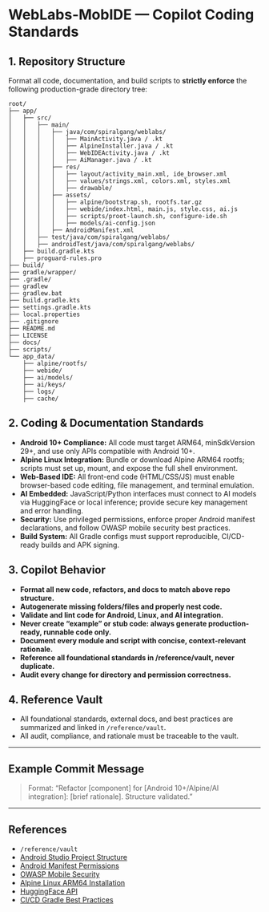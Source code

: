 # WebLabs-MobIDE — Copilot Coding Standards

## 1. Repository Structure

Format all code, documentation, and build scripts to **strictly enforce** the following production-grade directory tree:

```
root/
├── app/
│   ├── src/
│   │   ├── main/
│   │   │   ├── java/com/spiralgang/weblabs/
│   │   │   │   ├── MainActivity.java / .kt
│   │   │   │   ├── AlpineInstaller.java / .kt
│   │   │   │   ├── WebIDEActivity.java / .kt
│   │   │   │   ├── AiManager.java / .kt
│   │   │   ├── res/
│   │   │   │   ├── layout/activity_main.xml, ide_browser.xml
│   │   │   │   ├── values/strings.xml, colors.xml, styles.xml
│   │   │   │   ├── drawable/
│   │   │   ├── assets/
│   │   │   │   ├── alpine/bootstrap.sh, rootfs.tar.gz
│   │   │   │   ├── webide/index.html, main.js, style.css, ai.js
│   │   │   │   ├── scripts/proot-launch.sh, configure-ide.sh
│   │   │   │   ├── models/ai-config.json
│   │   │   ├── AndroidManifest.xml
│   │   ├── test/java/com/spiralgang/weblabs/
│   │   ├── androidTest/java/com/spiralgang/weblabs/
│   ├── build.gradle.kts
│   ├── proguard-rules.pro
├── build/
├── gradle/wrapper/
├── .gradle/
├── gradlew
├── gradlew.bat
├── build.gradle.kts
├── settings.gradle.kts
├── local.properties
├── .gitignore
├── README.md
├── LICENSE
├── docs/
├── scripts/
└── app_data/
    ├── alpine/rootfs/
    ├── webide/
    ├── ai/models/
    ├── ai/keys/
    ├── logs/
    ├── cache/
```

## 2. Coding & Documentation Standards

- **Android 10+ Compliance:** All code must target ARM64, minSdkVersion 29+, and use only APIs compatible with Android 10+.
- **Alpine Linux Integration:** Bundle or download Alpine ARM64 rootfs; scripts must set up, mount, and expose the full shell environment.
- **Web-Based IDE:** All front-end code (HTML/CSS/JS) must enable browser-based code editing, file management, and terminal emulation.
- **AI Embedded:** JavaScript/Python interfaces must connect to AI models via HuggingFace or local inference; provide secure key management and error handling.
- **Security:** Use privileged permissions, enforce proper Android manifest declarations, and follow OWASP mobile security best practices.
- **Build System:** All Gradle configs must support reproducible, CI/CD-ready builds and APK signing.

## 3. Copilot Behavior

- **Format all new code, refactors, and docs to match above repo structure.**
- **Autogenerate missing folders/files and properly nest code.**
- **Validate and lint code for Android, Linux, and AI integration.**
- **Never create “example” or stub code: always generate production-ready, runnable code only.**
- **Document every module and script with concise, context-relevant rationale.**
- **Reference all foundational standards in /reference/vault, never duplicate.**
- **Audit every change for directory and permission correctness.**

## 4. Reference Vault

- All foundational standards, external docs, and best practices are summarized and linked in `/reference/vault`.
- All audit, compliance, and rationale must be traceable to the vault.

---

## Example Commit Message

> Format: “Refactor [component] for [Android 10+/Alpine/AI integration]: [brief rationale]. Structure validated.”

---

## References

- `/reference/vault`
- [Android Studio Project Structure](https://developer.android.com/studio/projects)
- [Android Manifest Permissions](https://developer.android.com/guide/topics/manifest/permission-element)
- [OWASP Mobile Security](https://owasp.org/www-project-mobile-security/)
- [Alpine Linux ARM64 Installation](https://wiki.alpinelinux.org/wiki/Installation)
- [HuggingFace API](https://huggingface.co/docs/api-inference/index)
- [CI/CD Gradle Best Practices](https://docs.gradle.org/current/userguide/ci.html)
